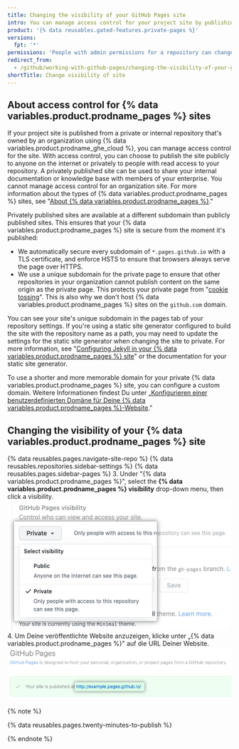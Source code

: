 ```yaml
---
title: Changing the visibility of your GitHub Pages site
intro: You can manage access control for your project site by publishing the site publicly or privately.
product: '{% data reusables.gated-features.private-pages %}'
versions:
  fpt: '*'
permissions: 'People with admin permissions for a repository can change the visibility of a {% data variables.product.prodname_pages %} site.'
redirect_from:
  - /github/working-with-github-pages/changing-the-visibility-of-your-github-pages-site
shortTitle: Change visibility of site
---
```


## About access control for {% data variables.product.prodname_pages %} sites

If your project site is published from a private or internal repository that's owned by an organization using {% data variables.product.prodname_ghe_cloud %}, you can manage access control for the site. With access control, you can choose to publish the site publicly to anyone on the internet or privately to people with read access to your repository. A privately published site can be used to share your internal documentation or knowledge base with members of your enterprise. You cannot manage access control for an organization site. For more information about the types of {% data variables.product.prodname_pages %} sites, see "[About {% data variables.product.prodname_pages %}](/pages/getting-started-with-github-pages/about-github-pages#types-of-github-pages-sites)."

Privately published sites are available at a different subdomain than publicly published sites. This ensures that your {% data variables.product.prodname_pages %} site is secure from the moment it's published:

- We automatically secure every subdomain of `*.pages.github.io` with a TLS certificate, and enforce HSTS to ensure that browsers always serve the page over HTTPS.
- We use a unique subdomain for the private page to ensure that other repositories in your organization cannot publish content on the same origin as the private page. This protects your private page from "[cookie tossing](https://github.blog/2013-04-09-yummy-cookies-across-domains/)". This is also why we don't host {% data variables.product.prodname_pages %} sites on the `github.com` domain.

You can see your site's unique subdomain in the pages tab of your repository settings. If you're using a static site generator configured to build the site with the repository name as a path, you may need to update the settings for the static site generator when changing the site to private. For more information, see "[Configuring Jekyll in your {% data variables.product.prodname_pages %} site](/pages/configuring-a-custom-domain-for-your-github-pages-site/managing-a-custom-domain-for-your-github-pages-site#configuring-a-subdomain)" or the documentation for your static site generator.

To use a shorter and more memorable domain for your private {% data variables.product.prodname_pages %} site, you can configure a custom domain. Weitere Informationen findest Du unter „[Konfigurieren einer benutzerdefinierten Domäne für Deine {% data variables.product.prodname_pages %}-Website](/pages/configuring-a-custom-domain-for-your-github-pages-site)."

## Changing the visibility of your {% data variables.product.prodname_pages %} site

{% data reusables.pages.navigate-site-repo %}
{% data reusables.repositories.sidebar-settings %}
{% data reusables.pages.sidebar-pages %}
3. Under "{% data variables.product.prodname_pages %}", select the **{% data variables.product.prodname_pages %} visibility** drop-down menu, then click a visibility. ![Drop-down to choose a visibility for your site](/assets/images/help/pages/public-or-private-visibility.png)
4. Um Deine veröffentlichte Website anzuzeigen, klicke unter „{% data variables.product.prodname_pages %}" auf die URL Deiner Website. ![URL of your privately published site](/assets/images/help/pages/click-private-pages-url-to-preview.png)

  {% note %}

  {% data reusables.pages.twenty-minutes-to-publish %}

  {% endnote %}

